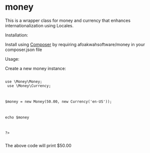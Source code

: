 # money
This is a wrapper class for money and currency
that enhances internationalization using Locales.

Installation:

Install using <a href="http://composer.org">Composer</a>
by requiring afoakwahsoftware/money in your composer.json file


Usage:

Create a new money instance:

<code>
<?php

use \Money\Money;<br>
use \Money\Currency;

$money = new Money(50.00, new Currency('en-US'));

echo $money


?>

</code>
The above code will print 
$50.00
